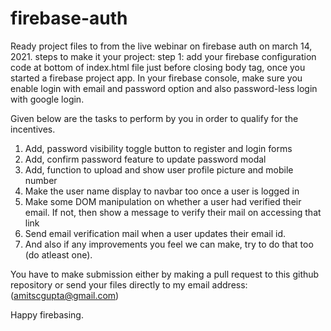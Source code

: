 # firebase-auth
Ready project files to from the live webinar on firebase auth on march 14, 2021.
steps to make it your project:
step 1: add your firebase configuration code at bottom of index.html file just before closing body tag, once you started a firebase project app.
In your firebase console, make sure you enable login with email and password option and also password-less login with google login.

Given below are the tasks to perform by you in order to qualify for the incentives.

1. Add, password visibility toggle button to register and login forms
2. Add, confirm password feature to update password modal
3. Add, function to upload and show user profile picture and mobile number
4. Make the user name display to navbar too once a user is logged in
5. Make some DOM manipulation on whether a user had verified their email. If not, then show a message to verify their mail on accessing that link
6. Send email verification mail when a user updates their email id.
7. And also if any improvements you feel we can make, try to do that too (do atleast one).

You have to make submission either by making a pull request to this github repository or send your files directly to my email address: (amitscgupta@gmail.com)

Happy firebasing.
